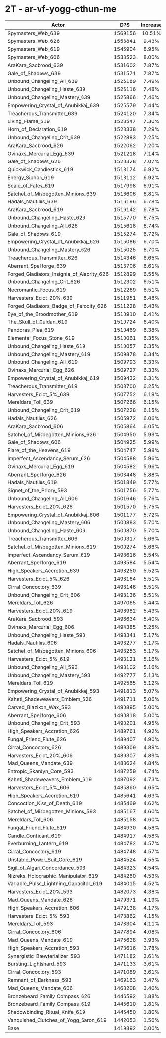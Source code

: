 # 2T - ar-vf-yogg-cthun-me
| Actor | DPS | Increase |
|---|:---:|:---:|
|Spymasters_Web_639|1569156|10.51%|
|Spymasters_Web_626|1553841|9.43%|
|Spymasters_Web_619|1546904|8.95%|
|Spymasters_Web_606|1533523|8.00%|
|AraKara_Sacbrood_639|1531602|7.87%|
|Gale_of_Shadows_639|1531571|7.87%|
|Unbound_Changeling_All_639|1526189|7.49%|
|Unbound_Changeling_Haste_639|1526116|7.48%|
|Unbound_Changeling_Mastery_639|1525866|7.46%|
|Empowering_Crystal_of_Anubikkaj_639|1525579|7.44%|
|Treacherous_Transmitter_639|1524120|7.34%|
|Living_Flame_619|1523547|7.30%|
|Horn_of_Declaration_619|1523338|7.29%|
|Unbound_Changeling_Crit_639|1522883|7.25%|
|AraKara_Sacbrood_626|1522062|7.20%|
|Ovinaxs_Mercurial_Egg_639|1521218|7.14%|
|Gale_of_Shadows_626|1520328|7.07%|
|Quickwick_Candlestick_619|1518174|6.92%|
|Energy_Siphon_619|1518112|6.92%|
|Scale_of_Fates_619|1517998|6.91%|
|Satchel_of_Misbegotten_Minions_639|1516606|6.81%|
|Hadals_Nautilus_639|1516196|6.78%|
|AraKara_Sacbrood_619|1516142|6.78%|
|Unbound_Changeling_Haste_626|1515770|6.75%|
|Unbound_Changeling_All_626|1515618|6.74%|
|Gale_of_Shadows_619|1515274|6.72%|
|Empowering_Crystal_of_Anubikkaj_626|1515086|6.70%|
|Unbound_Changeling_Mastery_626|1515025|6.70%|
|Treacherous_Transmitter_626|1514346|6.65%|
|Aberrant_Spellforge_639|1513706|6.61%|
|Forged_Gladiators_Insignia_of_Alacrity_626|1512899|6.55%|
|Unbound_Changeling_Crit_626|1512302|6.51%|
|Necromantic_Focus_619|1512269|6.51%|
|Harvesters_Edict_20%_639|1511951|6.48%|
|Forged_Gladiators_Badge_of_Ferocity_626|1511228|6.43%|
|Eye_of_the_Broodmother_619|1510910|6.41%|
|The_Skull_of_Guldan_619|1510724|6.40%|
|Pandoras_Plea_619|1510469|6.38%|
|Elemental_Focus_Stone_619|1510061|6.35%|
|Unbound_Changeling_Haste_619|1510057|6.35%|
|Unbound_Changeling_Mastery_619|1509878|6.34%|
|Unbound_Changeling_All_619|1509793|6.33%|
|Ovinaxs_Mercurial_Egg_626|1509727|6.33%|
|Empowering_Crystal_of_Anubikkaj_619|1509432|6.31%|
|Treacherous_Transmitter_619|1508700|6.25%|
|Harvesters_Edict_5%_639|1507752|6.19%|
|Mereldars_Toll_639|1507266|6.15%|
|Unbound_Changeling_Crit_619|1507228|6.15%|
|Hadals_Nautilus_626|1505972|6.06%|
|AraKara_Sacbrood_606|1505864|6.05%|
|Satchel_of_Misbegotten_Minions_626|1504950|5.99%|
|Gale_of_Shadows_606|1504925|5.99%|
|Flare_of_the_Heavens_619|1504747|5.98%|
|Imperfect_Ascendancy_Serum_626|1504588|5.96%|
|Ovinaxs_Mercurial_Egg_619|1504582|5.96%|
|Aberrant_Spellforge_626|1503448|5.88%|
|Hadals_Nautilus_619|1501849|5.77%|
|Signet_of_the_Priory_593|1501756|5.77%|
|Unbound_Changeling_All_606|1501646|5.76%|
|Harvesters_Edict_20%_626|1501570|5.75%|
|Empowering_Crystal_of_Anubikkaj_606|1501177|5.72%|
|Unbound_Changeling_Mastery_606|1500883|5.70%|
|Unbound_Changeling_Haste_606|1500870|5.70%|
|Treacherous_Transmitter_606|1500317|5.66%|
|Satchel_of_Misbegotten_Minions_619|1500274|5.66%|
|Imperfect_Ascendancy_Serum_619|1498616|5.54%|
|Aberrant_Spellforge_619|1498584|5.54%|
|High_Speakers_Accretion_639|1498250|5.52%|
|Harvesters_Edict_5%_626|1498164|5.51%|
|Cirral_Concoctory_639|1498146|5.51%|
|Unbound_Changeling_Crit_606|1498136|5.51%|
|Mereldars_Toll_626|1497065|5.44%|
|Harvesters_Edict_20%_619|1496982|5.43%|
|AraKara_Sacbrood_593|1496634|5.40%|
|Ovinaxs_Mercurial_Egg_606|1494385|5.25%|
|Unbound_Changeling_Haste_593|1493341|5.17%|
|Hadals_Nautilus_606|1493277|5.17%|
|Satchel_of_Misbegotten_Minions_606|1493253|5.17%|
|Harvesters_Edict_5%_619|1493121|5.16%|
|Unbound_Changeling_All_593|1493102|5.16%|
|Unbound_Changeling_Mastery_593|1492777|5.13%|
|Mereldars_Toll_619|1492565|5.12%|
|Empowering_Crystal_of_Anubikkaj_593|1491813|5.07%|
|Kaheti_Shadeweavers_Emblem_626|1491711|5.06%|
|Carved_Blazikon_Wax_593|1490895|5.00%|
|Aberrant_Spellforge_606|1490818|5.00%|
|Unbound_Changeling_Crit_593|1490201|4.95%|
|High_Speakers_Accretion_626|1489761|4.92%|
|Fungal_Friend_Flute_626|1489407|4.90%|
|Cirral_Concoctory_626|1489309|4.89%|
|Harvesters_Edict_20%_606|1489307|4.89%|
|Mad_Queens_Mandate_639|1488624|4.84%|
|Entropic_Skardyn_Core_593|1487259|4.74%|
|Kaheti_Shadeweavers_Emblem_619|1487092|4.73%|
|Harvesters_Edict_5%_606|1485860|4.65%|
|High_Speakers_Accretion_619|1485641|4.63%|
|Concoction_Kiss_of_Death_619|1485469|4.62%|
|Satchel_of_Misbegotten_Minions_593|1485167|4.60%|
|Mereldars_Toll_606|1485158|4.60%|
|Fungal_Friend_Flute_619|1484930|4.58%|
|Candle_Confidant_619|1484917|4.58%|
|Everburning_Lantern_619|1484782|4.57%|
|Cirral_Concoctory_619|1484748|4.57%|
|Unstable_Power_Suit_Core_619|1484524|4.55%|
|Sigil_of_Algari_Concordance_593|1484323|4.54%|
|Nizreks_Holographic_Manipulator_619|1484260|4.53%|
|Variable_Pulse_Lightning_Capacitor_619|1484015|4.52%|
|Harvesters_Edict_20%_593|1482073|4.38%|
|Mad_Queens_Mandate_626|1479371|4.19%|
|High_Speakers_Accretion_606|1479138|4.17%|
|Harvesters_Edict_5%_593|1478862|4.15%|
|Mereldars_Toll_593|1478304|4.11%|
|Cirral_Concoctory_606|1477894|4.08%|
|Mad_Queens_Mandate_619|1475638|3.93%|
|High_Speakers_Accretion_593|1473616|3.78%|
|Synergistic_Brewterializer_593|1471182|3.61%|
|Bursting_Lightshard_593|1471133|3.61%|
|Cirral_Concoctory_593|1471089|3.61%|
|Remnant_of_Darkness_593|1469163|3.47%|
|Mad_Queens_Mandate_606|1468208|3.40%|
|Bronzebeard_Family_Compass_626|1446592|1.88%|
|Bronzebeard_Family_Compass_619|1445610|1.81%|
|Shadowbinding_Ritual_Knife_619|1445450|1.80%|
|Vanquished_Clutches_of_Yogg_Saron_619|1442053|1.56%|
|Base|1419892|0.00%|
